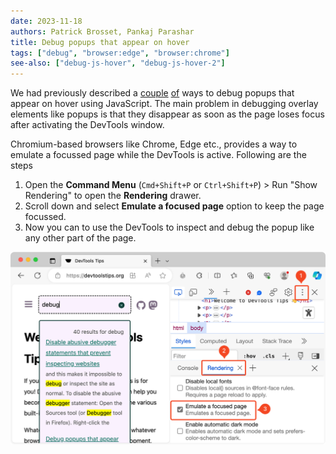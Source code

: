 ```yaml
---
date: 2023-11-18
authors: Patrick Brosset, Pankaj Parashar
title: Debug popups that appear on hover
tags: ["debug", "browser:edge", "browser:chrome"]
see-also: ["debug-js-hover", "debug-js-hover-2"]
---
```


We had previously described a [couple](https://devtoolstips.org/tips/en/debug-js-hover/) [of](https://devtoolstips.org/tips/en/debug-js-hover-2/) ways to debug popups that appear on hover using JavaScript. The main problem in debugging overlay elements like popups is that they disappear as soon as the page loses focus after activating the DevTools window.

Chromium-based browsers like Chrome, Edge etc., provides a way to emulate a focussed page while the DevTools is active. Following are the steps

1. Open the **Command Menu** (`Cmd+Shift+P` or `Ctrl+Shift+P`) > Run "Show Rendering" to open the **Rendering** drawer.
2. Scroll down and select **Emulate a focused page** option to keep the page focussed.
3. Now you can to use the DevTools to inspect and debug the popup like any other part of the page.

![Screenshot depicting how to enable the focussed page option in DevTools](../../assets/img/debug-popups-on-hover.png)